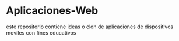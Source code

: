 # Aplicaciones-Web
este repositorio contiene ideas o clon de aplicaciones de dispositivos moviles con fines educativos
